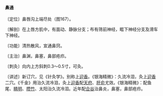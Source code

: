 #### 鼻通

〔定位〕鼻唇沟上端尽处（图167）。

〔解剖〕在上唇方肌中，有面动、静脉分支；布有筛前神经，眶下神经分支及滑车下神经。

〔功能〕清热散风，宣通鼻窍。

〔主治〕鼻渊，鼻塞，鼻部疮疖。

〔刺灸〕向内上方斜刺0.3～0.5寸，可灸。

〔讲述〕新订穴，见《针灸学》。别称上[迎香](https://www.gmzyjc.com/read/zjs/zjs3.1.1-3-0.1.2.3.20.md)。《银海精微》：久流冷泪，灸上[迎香](https://www.gmzyjc.com/read/zjs/zjs3.1.1-3-0.1.2.3.20.md)二穴。《千金》用治久流冷泪，灸上[迎香](https://www.gmzyjc.com/read/zjs/zjs3.1.1-3-0.1.2.3.20.md)配[天府](https://www.gmzyjc.com/read/zjs/zjs3.1.1-3-0.1.1.3.3.md)、[肝俞](https://www.gmzyjc.com/read/zjs/zjs3.1.7-8-0.0.1.3.18.md)尤效。《银海精微》：配鱼尾、[睛明](https://www.gmzyjc.com/read/zjs/zjs3.1.7-8-0.0.1.3.1.md)、[攒竹](https://www.gmzyjc.com/read/zjs/zjs3.1.7-8-0.0.1.3.2.md)、太阳治久流冷泪。近年配[合谷](https://www.gmzyjc.com/read/zjs/zjs3.1.1-3-0.1.2.3.4.md)治鼻炎，鼻塞，鼻部疮疖。
